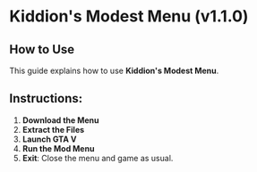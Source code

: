 # Kiddion's Modest Menu (v1.1.0) 
## How to Use
This guide explains how to use **Kiddion's Modest Menu**.

## Instructions:
1. **Download the Menu**
2. **Extract the Files**
3. **Launch GTA V**
4. **Run the Mod Menu**
5. **Exit**: Close the menu and game as usual.
